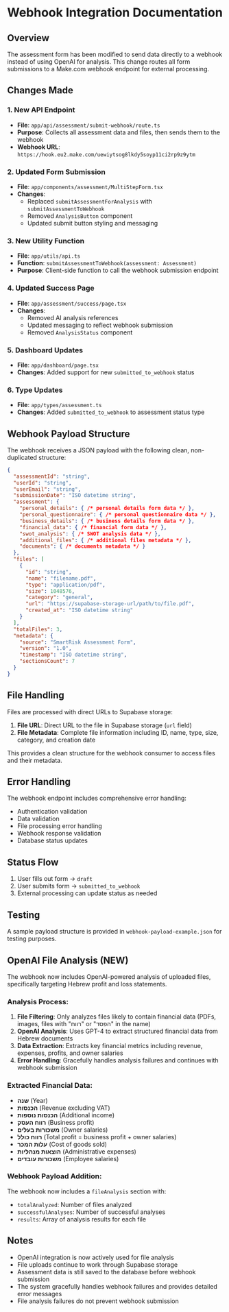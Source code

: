 # Webhook Integration Documentation

## Overview
The assessment form has been modified to send data directly to a webhook instead of using OpenAI for analysis. This change routes all form submissions to a Make.com webhook endpoint for external processing.

## Changes Made

### 1. New API Endpoint
- **File**: `app/api/assessment/submit-webhook/route.ts`
- **Purpose**: Collects all assessment data and files, then sends them to the webhook
- **Webhook URL**: `https://hook.eu2.make.com/uewiytsog8lkdy5soyp11ci2rp9z9ytm`

### 2. Updated Form Submission
- **File**: `app/components/assessment/MultiStepForm.tsx`
- **Changes**: 
  - Replaced `submitAssessmentForAnalysis` with `submitAssessmentToWebhook`
  - Removed `AnalysisButton` component
  - Updated submit button styling and messaging

### 3. New Utility Function
- **File**: `app/utils/api.ts`
- **Function**: `submitAssessmentToWebhook(assessment: Assessment)`
- **Purpose**: Client-side function to call the webhook submission endpoint

### 4. Updated Success Page
- **File**: `app/assessment/success/page.tsx`
- **Changes**: 
  - Removed AI analysis references
  - Updated messaging to reflect webhook submission
  - Removed `AnalysisStatus` component

### 5. Dashboard Updates
- **File**: `app/dashboard/page.tsx`
- **Changes**: Added support for new `submitted_to_webhook` status

### 6. Type Updates
- **File**: `app/types/assessment.ts`
- **Changes**: Added `submitted_to_webhook` to assessment status type

## Webhook Payload Structure

The webhook receives a JSON payload with the following clean, non-duplicated structure:

```json
{
  "assessmentId": "string",
  "userId": "string", 
  "userEmail": "string",
  "submissionDate": "ISO datetime string",
  "assessment": {
    "personal_details": { /* personal details form data */ },
    "personal_questionnaire": { /* personal questionnaire data */ },
    "business_details": { /* business details form data */ },
    "financial_data": { /* financial form data */ },
    "swot_analysis": { /* SWOT analysis data */ },
    "additional_files": { /* additional files metadata */ },
    "documents": { /* documents metadata */ }
  },
  "files": [
    {
      "id": "string",
      "name": "filename.pdf",
      "type": "application/pdf",
      "size": 1048576,
      "category": "general",
      "url": "https://supabase-storage-url/path/to/file.pdf",
      "created_at": "ISO datetime string"
    }
  ],
  "totalFiles": 3,
  "metadata": {
    "source": "SmartRisk Assessment Form",
    "version": "1.0",
    "timestamp": "ISO datetime string",
    "sectionsCount": 7
  }
}
```

## File Handling

Files are processed with direct URLs to Supabase storage:
1. **File URL**: Direct URL to the file in Supabase storage (`url` field)
2. **File Metadata**: Complete file information including ID, name, type, size, category, and creation date

This provides a clean structure for the webhook consumer to access files and their metadata.

## Error Handling

The webhook endpoint includes comprehensive error handling:
- Authentication validation
- Data validation
- File processing error handling
- Webhook response validation
- Database status updates

## Status Flow

1. User fills out form → `draft`
2. User submits form → `submitted_to_webhook` 
3. External processing can update status as needed

## Testing

A sample payload structure is provided in `webhook-payload-example.json` for testing purposes.

## OpenAI File Analysis (NEW)

The webhook now includes OpenAI-powered analysis of uploaded files, specifically targeting Hebrew profit and loss statements. 

### Analysis Process:
1. **File Filtering**: Only analyzes files likely to contain financial data (PDFs, images, files with "רווח" or "הפסד" in the name)
2. **OpenAI Analysis**: Uses GPT-4 to extract structured financial data from Hebrew documents
3. **Data Extraction**: Extracts key financial metrics including revenue, expenses, profits, and owner salaries
4. **Error Handling**: Gracefully handles analysis failures and continues with webhook submission

### Extracted Financial Data:
- **שנה** (Year)
- **הכנסות** (Revenue excluding VAT)
- **הכנסות נוספות** (Additional income)
- **רווח העסק** (Business profit)
- **משכורות בעלים** (Owner salaries)
- **רווח כולל** (Total profit = business profit + owner salaries)
- **עלות המכר** (Cost of goods sold)
- **הוצאות מנהליות** (Administrative expenses)
- **משכורות עובדים** (Employee salaries)

### Webhook Payload Addition:
The webhook now includes a `fileAnalysis` section with:
- `totalAnalyzed`: Number of files analyzed
- `successfulAnalyses`: Number of successful analyses
- `results`: Array of analysis results for each file

## Notes

- OpenAI integration is now actively used for file analysis
- File uploads continue to work through Supabase storage
- Assessment data is still saved to the database before webhook submission
- The system gracefully handles webhook failures and provides detailed error messages
- File analysis failures do not prevent webhook submission 